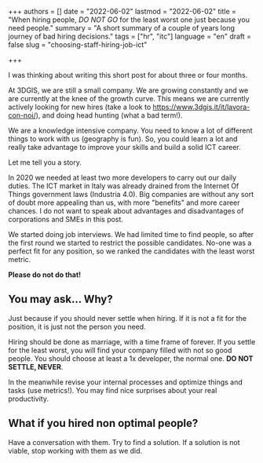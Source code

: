 +++
authors = []
date = "2022-06-02"
lastmod = "2022-06-02"
title = "When hiring people, *DO NOT GO* for the least worst one just because you need people."
summary = "A short summary of a couple of years long journey of bad hiring decisions."
tags = ["hr", "itc"]
language = "en"
draft = false
slug = "choosing-staff-hiring-job-ict"

+++

I was thinking about writing this short post for about three or four months.

At 3DGIS, we are still a small company. We are growing constantly and we are currently at the knee of the growth curve.
This means we are currently actively looking for new hires (take a look to https://www.3dgis.it/it/lavora-con-noi/), and doing head hunting (what a bad term!).

We are a knowledge intensive company. You need to know a lot of different things to work with us (geography is fun). So, you could learn a lot and really take advantage to improve your skills and build a solid ICT career.

Let me tell you a story.

In 2020 we needed at least two more developers to carry out our daily duties. The ICT market in Italy was already drained from the Internet Of Things government laws (Industria 4.0). Big companies are without any sort of doubt more appealing than us, with more "benefits" and more career chances. I do not want to speak about advantages and disadvantages of corporations and SMEs in this post.

We started doing job interviews. We had limited time to find people, so after the first round we started to restrict the possible candidates. No-one was a perfect fit for any position, so we ranked the candidates with the least worst metric.

**Please do not do that!**

## You may ask... Why?

Just because if you should never settle when hiring. If it is not a fit for the position, it is just not the person you need.

Hiring should be done as marriage, with a time frame of forever. If you settle for the least worst, you will find your company filled with not so good people. You should choose at least a 1x developer, the normal one. **DO NOT SETTLE, NEVER**.

In the meanwhile revise your internal processes and optimize things and tasks (use metrics!). You may find nice surprises about your real productivity.

## What if you hired non optimal people?

Have a conversation with them. Try to find a solution. If a solution is not viable, stop working with them as we did.
